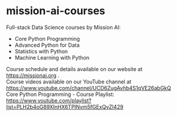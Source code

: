 # mission-ai-courses
 Full-stack Data Science courses by Mission AI:
 - Core Python Programming
 - Advanced Python for Data
 - Statistics with Python
 - Machine Learning with Python

Course schedule and details available on our website at https://missionai.org . <br/>
Course videos available on our YouTube channel at https://www.youtube.com/channel/UCD6ZugAvhb4S1qVE26abGkQ <br/>
Core Python Programming - Course Playlist: https://www.youtube.com/playlist?list=PLH2b4oG89XInHX6TPlNvm5fGExQyZI429

